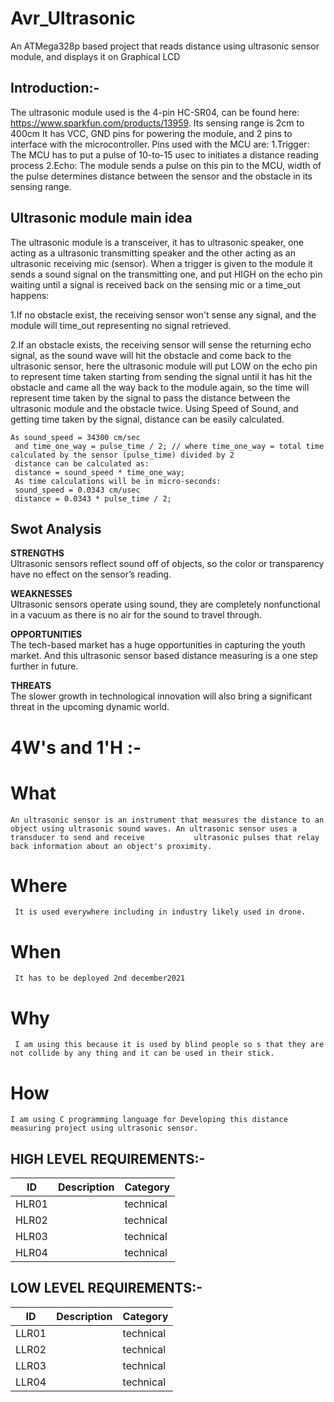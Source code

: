 # Avr_Ultrasonic 
  An ATMega328p based project that reads distance using ultrasonic sensor module, and displays it on Graphical LCD
## Introduction:-   
   The ultrasonic module used is the 4-pin HC-SR04, can be found here: https://www.sparkfun.com/products/13959.
   Its sensing range is 2cm to 400cm
   It has VCC, GND pins for powering the module, and 2 pins to interface with the microcontroller.
   Pins used with the MCU are:
   1.Trigger: The MCU has to put a pulse of 10-to-15 usec to initiates a distance reading process
   2.Echo: The module sends a pulse on this pin to the MCU, width of the pulse determines distance between the sensor and the obstacle in its sensing range.
## Ultrasonic module main idea
   The ultrasonic module is a transceiver, it has to ultrasonic speaker, one acting as a ultrasonic transmitting speaker and the other acting as an ultrasonic receiving mic        (sensor). When a trigger is given to the module it sends a sound signal on the transmitting one, and put HIGH on the echo pin waiting until a signal is received back on the      sensing mic or a time_out happens:
  
  1.If no obstacle exist, the receiving sensor won't sense any signal, and the module will time_out representing no signal retrieved.
  
  2.If an obstacle exists, the receiving sensor will sense the returning echo signal, as the sound wave will hit the obstacle and come back to the ultrasonic sensor, here the        ultrasonic module will put LOW on the echo pin to represent time taken starting from sending the signal until it has hit the obstacle and came all the way back to the            module again, so the time will represent time taken by the signal to pass the distance between the ultrasonic module and the obstacle twice. Using Speed of Sound, and            getting time taken by the signal, distance can be easily calculated.
    
    As sound_speed = 34300 cm/sec
     and time_one_way = pulse_time / 2; // where time_one_way = total time calculated by the sensor (pulse_time) divided by 2
     distance can be calculated as:
     distance = sound_speed * time_one_way;
     As time calculations will be in micro-seconds:
     sound_speed = 0.0343 cm/usec
     distance = 0.0343 * pulse_time / 2;
## Swot Analysis

**STRENGTHS**   
   Ultrasonic sensors reflect sound off of objects, so the color or transparency have no effect on the sensor’s reading.

**WEAKNESSES**  
   Ultrasonic sensors operate using sound, they are completely nonfunctional in a vacuum as there is no air for the sound to travel through.

**OPPORTUNITIES**    
  The tech-based market has a huge opportunities in capturing the youth market. And this ultrasonic sensor based distance measuring is a one step further in future.

**THREATS**  
  The slower growth in technological innovation will also bring a significant threat in the upcoming dynamic world.

# 4W's and 1'H :-

# What
    An ultrasonic sensor is an instrument that measures the distance to an object using ultrasonic sound waves. An ultrasonic sensor uses a transducer to send and receive           ultrasonic pulses that relay back information about an object's proximity.

# Where
     It is used everywhere including in industry likely used in drone.

# When
     It has to be deployed 2nd december2021

# Why
     I am using this because it is used by blind people so s that they are not collide by any thing and it can be used in their stick.


# How
    I am using C programming language for Developing this distance measuring project using ultrasonic sensor.

## HIGH LEVEL REQUIREMENTS:-
| ID | Description | Category | 
| ----- | ----- | ------- | 
|HLR01||technical|  
|HLR02||technical|
|HLR03||technical|
|HLR04||technical|

## LOW LEVEL REQUIREMENTS:-
| ID | Description | Category | 
| ----- | ----- | ------- |
|LLR01||technical|  
|LLR02||technical|
|LLR03||technical|
|LLR04||technical|
